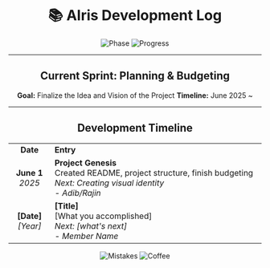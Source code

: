 <div align="center">

# 📚 AIris Development Log


![Phase](https://img.shields.io/badge/Phase-Planning-purple?style=for-the-badge)
![Progress](https://img.shields.io/badge/Progress-5%25-orange?style=for-the-badge)

---

## Current Sprint: Planning & Budgeting

**Goal:** Finalize the Idea and Vision of the Project
**Timeline:** June 2025 ~

---

## Development Timeline

<table>
  <tr>
    <td width="15%" align="center"><strong>Date</strong></td>
    <td width="75%"><strong>Entry</strong></td>
  </tr>
  <tr>
    <td align="center">
      <strong>June 1</strong><br/>
      <em>2025</em>
    </td>
    <td>
      <strong>Project Genesis</strong><br/>
      Created README, project structure, finish budgeting<br/>
      <em>Next: Creating visual identity</em><br/>
      <em>- Adib/Rajin</em>
    </td>
  </tr>
  <tr>
    <td align="center">
      <strong>[Date]</strong><br/>
      <em>[Year]</em>
    </td>
    <td>
      <strong>[Title]</strong><br/>
      [What you accomplished]<br/>
      <em>Next: [what's next]</em><br/>
      <em>- Member Name</em>
    </td>
  </tr>
</table>

![Mistakes](https://img.shields.io/badge/Mistakes-❌%20×0-red?style=flat-square)
![Coffee](https://img.shields.io/badge/Coffee-☕%20×0-brown?style=flat-square)

</div>